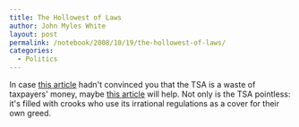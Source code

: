 ```yaml
---
title: The Hollowest of Laws
author: John Myles White
layout: post
permalink: /notebook/2008/10/19/the-hollowest-of-laws/
categories:
  - Politics
---
```


In case [this article](http://www.theatlantic.com/doc/200811/airport-security/2) hadn't convinced you that the TSA is a waste of taxpayers' money, maybe [this article](http://www.nj.com/news/index.ssf/2008/10/airport_screener_charged_with.html) will help. Not only is the TSA pointless: it's filled with crooks who use its irrational regulations as a cover for their own greed.

